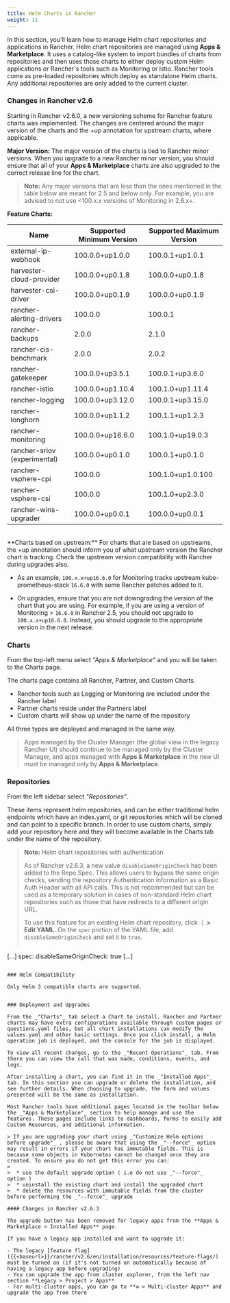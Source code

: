 ```yaml
---
title: Helm Charts in Rancher
weight: 11
---
```


In this section, you'll learn how to manage Helm chart repositories and applications in Rancher. Helm chart repositories are managed using **Apps & Marketplace**. It uses a catalog-like system to import bundles of charts from repositories and then uses those charts to either deploy custom Helm applications or Rancher's tools such as Monitoring or Istio. Rancher tools come as pre-loaded repositories which deploy as standalone Helm charts. Any additional repositories are only added to the current cluster.

### Changes in Rancher v2.6

Starting in Rancher v2.6.0, a new versioning scheme for Rancher feature charts was implemented. The changes are centered around the major version of the charts and the +up annotation for upstream charts, where applicable.

**Major Version:** The major version of the charts is tied to Rancher minor versions. When you upgrade to a new Rancher minor version, you should ensure that all of your **Apps & Marketplace** charts are also upgraded to the correct release line for the chart. 

>**Note:** Any major versions that are less than the ones mentioned in the table below are meant for 2.5 and below only. For example, you are advised to not use <100.x.x versions of Monitoring in 2.6.x+.

**Feature Charts:**

| **Name** | **Supported Minimum Version** | **Supported Maximum Version** |
| ---------------- | ------------ | ------------ |
| external-ip-webhook | 100.0.0+up1.0.0 | 100.0.1+up1.0.1 |
| harvester-cloud-provider | 100.0.0+up0.1.8 | 100.0.0+up0.1.8 |
| harvester-csi-driver | 100.0.0+up0.1.9 | 100.0.0+up0.1.9 |
| rancher-alerting-drivers | 100.0.0 | 100.0.1 |                                                                  
| rancher-backups | 2.0.0 | 2.1.0 |
| rancher-cis-benchmark | 2.0.0 | 2.0.2 | 
| rancher-gatekeeper | 100.0.0+up3.5.1 | 100.0.1+up3.6.0 | 
| rancher-istio | 100.0.0+up1.10.4 | 100.1.0+up1.11.4 |
| rancher-logging | 100.0.0+up3.12.0 | 100.0.1+up3.15.0 |
| rancher-longhorn | 100.0.0+up1.1.2 | 100.1.1+up1.2.3 |                                 
| rancher-monitoring | 100.0.0+up16.6.0 | 100.1.0+up19.0.3
| rancher-sriov (experimental) | 100.0.0+up0.1.0 | 100.0.1+up0.1.0 |                                
| rancher-vsphere-cpi | 100.0.0 | 100.1.0+up1.0.100
| rancher-vsphere-csi | 100.0.0 | 100.1.0+up2.3.0 |
| rancher-wins-upgrader | 100.0.0+up0.0.1 | 100.0.0+up0.0.1 |                                                   

</br>
**Charts based on upstream:** For charts that are based on upstreams, the +up annotation should inform you of what upstream version the Rancher chart is tracking. Check the upstream version compatibility with Rancher during upgrades also.

- As an example, `100.x.x+up16.6.0` for Monitoring tracks upstream kube-prometheus-stack `16.6.0` with some Rancher patches added to it.

- On upgrades, ensure that you are not downgrading the version of the chart that you are using. For example, if you are using a version of Monitoring > `16.6.0` in Rancher 2.5, you should not upgrade to `100.x.x+up16.6.0`. Instead, you should upgrade to the appropriate version in the next release. 


### Charts

From the top-left menu select _"Apps & Marketplace"_ and you will be taken to the Charts page.

The charts page contains all Rancher, Partner, and Custom Charts.

* Rancher tools such as Logging or Monitoring are included under the Rancher label
* Partner charts reside under the Partners label
* Custom charts will show up under the name of the repository

All three types are deployed and managed in the same way.

> Apps managed by the Cluster Manager (the global view in the legacy Rancher UI) should continue to be managed only by the Cluster Manager, and apps managed with <b>Apps & Marketplace</b> in the new UI must be managed only by <b>Apps & Marketplace</b>.

### Repositories

From the left sidebar select _"Repositories"_.

These items represent helm repositories, and can be either traditional helm endpoints which have an index.yaml, or git repositories which will be cloned and can point to a specific branch. In order to use custom charts, simply add your repository here and they will become available in the Charts tab under the name of the repository.

> **Note:** Helm chart repositories with authentication
>
> As of Rancher v2.6.3, a new value `disableSameOriginCheck` has been added to the Repo.Spec. This allows users to bypass the same origin checks, sending the repository Authentication information as a Basic Auth Header with all API calls. This is not recommended but can be used as a temporary solution in cases of non-standard Helm chart repositories such as those that have redirects to a different origin URL. 
>
> To use this feature for an existing Helm chart repository, click <b>⋮ > Edit YAML</b>. On the `spec` portion of the YAML file, add `disableSameOriginCheck` and set it to `true`.
>
> ```yaml
[...]
spec:
  disableSameOriginCheck: true
[...]
```

### Helm Compatibility

Only Helm 3 compatible charts are supported.


### Deployment and Upgrades

From the _"Charts"_ tab select a Chart to install. Rancher and Partner charts may have extra configurations available through custom pages or questions.yaml files, but all chart installations can modify the values.yaml and other basic settings. Once you click install, a Helm operation job is deployed, and the console for the job is displayed.

To view all recent changes, go to the _"Recent Operations"_ tab. From there you can view the call that was made, conditions, events, and logs.

After installing a chart, you can find it in the _"Installed Apps"_ tab. In this section you can upgrade or delete the installation, and see further details. When choosing to upgrade, the form and values presented will be the same as installation.

Most Rancher tools have additional pages located in the toolbar below the _"Apps & Marketplace"_ section to help manage and use the features. These pages include links to dashboards, forms to easily add Custom Resources, and additional information.

> If you are upgrading your chart using _"Customize Helm options before upgrade"_ , please be aware that using the _"--force"_ option may result in errors if your chart has immutable fields. This is because some objects in Kubernetes cannot be changed once they are created. To ensure you do not get this error you can:
> 
>  * use the default upgrade option ( i.e do not use _"--force"_ option )
>  * uninstall the existing chart and install the upgraded chart
>  * delete the resources with immutable fields from the cluster before performing the _"--force"_ upgrade

#### Changes in Rancher v2.6.3

The upgrade button has been removed for legacy apps from the **Apps & Marketplace > Installed Apps** page.

If you have a legacy app installed and want to upgrade it:

- The legacy [feature flag]({{<baseurl>}}/rancher/v2.6/en/installation/resources/feature-flags/) must be turned on (if it's not turned on automatically because of having a legacy app before upgrading)
- You can upgrade the app from cluster explorer, from the left nav section **Legacy > Project > Apps**
- For multi-cluster apps, you can go to **≡ > Multi-cluster Apps** and upgrade the app from there